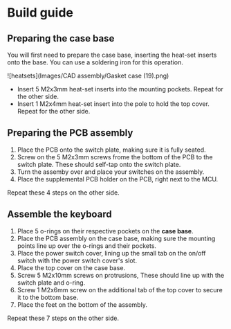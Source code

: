 # Build guide
## Preparing the case base
You will first need to prepare the case base, inserting the heat-set inserts onto the base. You can use a soldering iron for this operation.

![heatsets](Images/CAD assembly/Gasket case (19).png)

- Insert 5 M2x3mm heat-set inserts into the mounting pockets. Repeat for the other side.
- Insert 1 M2x4mm heat-set insert into the pole to hold the top cover. Repeat for the other side.

## Preparing the PCB assembly
1. Place the PCB onto the switch plate, making sure it is fully seated.
2. Screw on the 5 M2x3mm screws frome the bottom of the PCB to the switch plate. These should self-tap onto the switch plate.
3. Turn the assemby over and place your switches on the assembly.
4. Place the supplemental PCB holder on the PCB, right next to the MCU.

Repeat these 4 steps on the other side.

## Assemble the keyboard
1. Place 5 o-rings on their respective pockets on the **case base**.
2. Place the PCB assembly on the case base, making sure the mounting points line up over the o-rings and their pockets.
3. Place the power switch cover, lining up the small tab on the on/off switch with the power switch cover's slot.
4. Place the top cover on the case base.
5. Screw 5 M2x10mm screws on protrusions, These should line up with the switch plate and o-ring.
6. Screw 1 M2x6mm screw on the additional tab of the top cover to secure it to the bottom base.
7. Place the feet on the bottom of the assembly.

Repeat these 7 steps on the other side.
